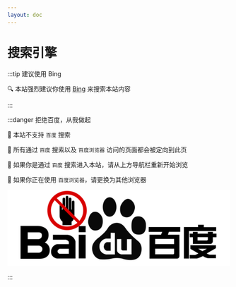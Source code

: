 ```yaml
---
layout: doc
---
```


# 搜索引擎

:::tip 建议使用 Bing

🔍 本站强烈建议你使用 [Bing](https://www.bing.com) 来搜索本站内容

:::

:::danger 拒绝百度，从我做起

🚫 本站不支持 `百度` 搜索

🚫 所有通过 `百度` 搜索以及 `百度浏览器` 访问的页面都会被定向到此页

🚫 如果你是通过 `百度` 搜索进入本站，请从上方导航栏重新开始浏览

🚫 如果你正在使用 `百度浏览器`，请更换为其他浏览器


![no-baidu](./images/baidu-logo-black-transparent.png)

:::

